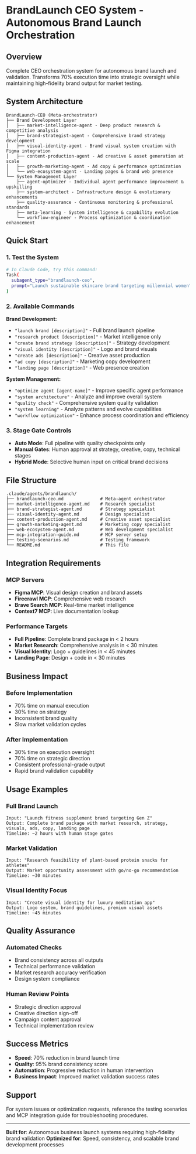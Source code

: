 # BrandLaunch CEO System - Autonomous Brand Launch Orchestration

## Overview
Complete CEO orchestration system for autonomous brand launch and validation. Transforms 70% execution time into strategic oversight while maintaining high-fidelity brand output for market testing.

## System Architecture
```
BrandLaunch-CEO (Meta-orchestrator)
├── Brand Development Layer
│   ├── market-intelligence-agent - Deep product research & competitive analysis
│   ├── brand-strategist-agent - Comprehensive brand strategy development  
│   ├── visual-identity-agent - Brand visual system creation with Figma integration
│   ├── content-production-agent - Ad creative & asset generation at scale
│   ├── growth-marketing-agent - Ad copy & performance optimization
│   └── web-ecosystem-agent - Landing pages & brand web presence
└── System Management Layer  
    ├── agent-optimizer - Individual agent performance improvement & upskilling
    ├── system-architect - Infrastructure design & evolutionary enhancements
    ├── quality-assurance - Continuous monitoring & professional standards
    ├── meta-learning - System intelligence & capability evolution
    └── workflow-engineer - Process optimization & coordination enhancement
```

## Quick Start

### 1. Test the System
```bash
# In Claude Code, try this command:
Task(
  subagent_type="brandlaunch-ceo", 
  prompt="Launch sustainable skincare brand targeting millennial women"
)
```

### 2. Available Commands

**Brand Development:**
- `"launch brand [description]"` - Full brand launch pipeline
- `"research product [description]"` - Market intelligence only
- `"create brand strategy [description]"` - Strategy development
- `"visual identity [description]"` - Logo and brand visuals
- `"create ads [description]"` - Creative asset production
- `"ad copy [description]"` - Marketing copy development
- `"landing page [description]"` - Web presence creation

**System Management:**
- `"optimize agent [agent-name]"` - Improve specific agent performance
- `"system architecture"` - Analyze and improve overall system
- `"quality check"` - Comprehensive system quality validation
- `"system learning"` - Analyze patterns and evolve capabilities
- `"workflow optimization"` - Enhance process coordination and efficiency

### 3. Stage Gate Controls
- **Auto Mode**: Full pipeline with quality checkpoints only
- **Manual Gates**: Human approval at strategy, creative, copy, technical stages
- **Hybrid Mode**: Selective human input on critical brand decisions

## File Structure
```
.claude/agents/brandlaunch/
├── brandlaunch-ceo.md              # Meta-agent orchestrator
├── market-intelligence-agent.md    # Research specialist
├── brand-strategist-agent.md       # Strategy specialist  
├── visual-identity-agent.md        # Design specialist
├── content-production-agent.md     # Creative asset specialist
├── growth-marketing-agent.md       # Marketing copy specialist
├── web-ecosystem-agent.md          # Web development specialist
├── mcp-integration-guide.md        # MCP server setup
├── testing-scenarios.md            # Testing framework
└── README.md                       # This file
```

## Integration Requirements

### MCP Servers
- **Figma MCP**: Visual design creation and brand assets
- **Firecrawl MCP**: Comprehensive web research  
- **Brave Search MCP**: Real-time market intelligence
- **Context7 MCP**: Live documentation lookup

### Performance Targets
- **Full Pipeline**: Complete brand package in < 2 hours
- **Market Research**: Comprehensive analysis in < 30 minutes  
- **Visual Identity**: Logo + guidelines in < 45 minutes
- **Landing Page**: Design + code in < 30 minutes

## Business Impact

### Before Implementation
- 70% time on manual execution
- 30% time on strategy
- Inconsistent brand quality
- Slow market validation cycles

### After Implementation  
- 30% time on execution oversight
- 70% time on strategic direction
- Consistent professional-grade output
- Rapid brand validation capability

## Usage Examples

### Full Brand Launch
```
Input: "Launch fitness supplement brand targeting Gen Z"
Output: Complete brand package with market research, strategy, visuals, ads, copy, landing page
Timeline: ~2 hours with human stage gates
```

### Market Validation
```
Input: "Research feasibility of plant-based protein snacks for athletes"  
Output: Market opportunity assessment with go/no-go recommendation
Timeline: ~30 minutes
```

### Visual Identity Focus
```
Input: "Create visual identity for luxury meditation app"
Output: Logo system, brand guidelines, premium visual assets
Timeline: ~45 minutes
```

## Quality Assurance

### Automated Checks
- Brand consistency across all outputs
- Technical performance validation
- Market research accuracy verification
- Design system compliance

### Human Review Points
- Strategic direction approval
- Creative direction sign-off  
- Campaign content approval
- Technical implementation review

## Success Metrics
- **Speed**: 70% reduction in brand launch time
- **Quality**: 95% brand consistency score
- **Automation**: Progressive reduction in human intervention
- **Business Impact**: Improved market validation success rates

## Support
For system issues or optimization requests, reference the testing scenarios and MCP integration guide for troubleshooting procedures.

---

**Built for**: Autonomous business launch systems requiring high-fidelity brand validation
**Optimized for**: Speed, consistency, and scalable brand development processes